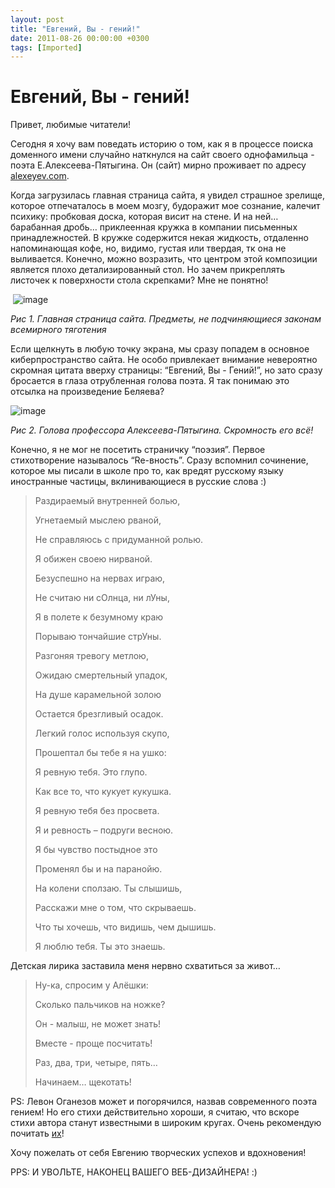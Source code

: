 ```yaml
---
layout: post
title: "Евгений, Вы - гений!"
date: 2011-08-26 00:00:00 +0300
tags: [Imported]
---
```

# Евгений, Вы - гений!

Привет, любимые читатели!

Сегодня я хочу вам поведать историю о том, как я в процессе поиска доменного имени случайно наткнулся на сайт своего однофамильца - поэта Е.Алексеева-Пятыгина. Он (сайт) мирно проживает по адресу [alexeyev.com](http://alexeyev.com).

Когда загрузилась главная страница сайта, я увидел страшное зрелище, которое отпечаталось в моем мозгу, будоражит мое сознание, калечит психику: пробковая доска, которая висит на стене. И на ней… барабанная дробь… приклеенная кружка в компании письменных принадлежностей. В кружке содержится некая жидкость, отдаленно напоминающая кофе, но, видимо, густая или твердая, тк она не выливается. Конечно, можно возразить, что центром этой композиции является плохо детализированный стол. Но зачем прикреплять листочек к поверхности стола скрепками? Мне не понятно! 

 ![image](http://media.tumblr.com/tumblr_lqj702kO6D1qfp23s.png)

_Рис 1\. Главная страница сайта. Предметы, не подчиняющиеся законам всемирного тяготения_

Если щелкнуть в любую точку экрана, мы сразу попадем в основное киберпространство сайта. Не особо привлекает внимание невероятно скромная цитата вверху страницы: “Евгений, Вы - Гений!”, но зато сразу бросается в глаза отрубленная голова поэта. Я так понимаю это отсылка на произведение Беляева?

![image](http://media.tumblr.com/tumblr_lqj70w1MrT1qfp23s.png)

_Рис 2\. Голова профессора Алексеева-Пятыгина. Скромность его всё!_

Конечно, я не мог не посетить страничку “поэзия”. Первое стихотворение называлось “Re-вность”. Сразу вспомнил сочинение, которое мы писали в школе про то, как вредят русскому языку иностранные частицы, вклинивающиеся в русские слова :)

> <div>
> 
> Раздираемый внутренней болью,
> 
> Угнетаемый мыслею рваной,
> 
> Не справляюсь с придуманной ролью.
> 
> Я обижен своею нирваной.
> 
> Безуспешно на нервах играю,
> 
> Не считаю ни сОлнца, ни лУны,
> 
> Я в полете к безумному краю
> 
> Порываю тончайшие стрУны.
> 
> Разгоняя тревогу метлою,
> 
> Ожидаю смертельный упадок,
> 
> На душе карамельной золою
> 
> Остается брезгливый осадок.
> 
> Легкий голос используя скупо,
> 
> Прошептал бы тебе я на ушко:
> 
> Я ревную тебя. Это глупо.
> 
> Как все то, что кукует кукушка.
> 
> Я ревную тебя без просвета.
> 
> Я и ревность – подруги весною.
> 
> Я бы чувство постыдное это
> 
> Променял бы и на паранойю.
> 
> На колени сползаю. Ты слышишь,
> 
> Расскажи мне о том, что скрываешь.
> 
> Что ты хочешь, что видишь, чем дышишь.
> 
> Я люблю тебя. Ты это знаешь.
> 
> </div>

Детская лирика заставила меня нервно схватиться за живот…

> <div>
> 
> Ну-ка, спросим у Алёшки:
> 
> Сколько пальчиков на ножке?
> 
> Он - малыш, не может знать!
> 
> Вместе - проще посчитать!
> 
> Раз, два, три, четыре, пять…
> 
> Начинаем… щекотать!
> 
> </div>

PS: Левон Оганезов может и погорячился, назвав современного поэта гением! Но его стихи действительно хороши, я считаю, что вскоре стихи автора станут известными в широким кругах. Очень рекомендую почитать [их](http://alexeyev.com/poetry)!

Хочу пожелать от себя Евгению творческих успехов и вдохновения!

PPS: И УВОЛЬТЕ, НАКОНЕЦ ВАШЕГО ВЕБ-ДИЗАЙНЕРА! :)